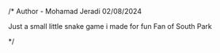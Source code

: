 /*
Author - Mohamad Jeradi
02/08/2024

Just a small little snake game i made for fun 
Fan of South Park 

*/
